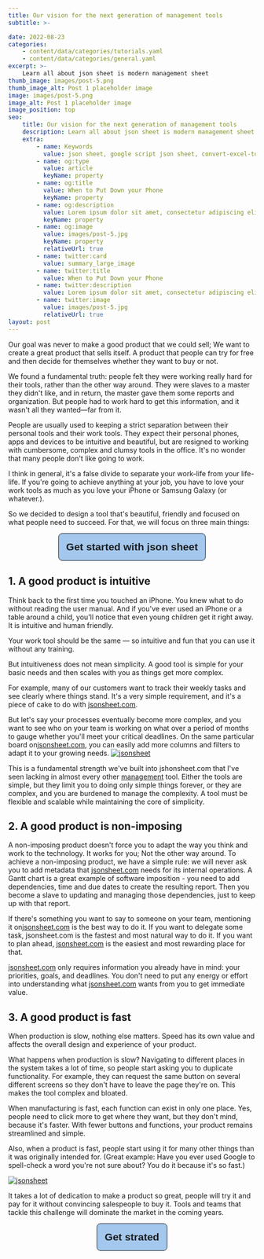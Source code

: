```yaml
---
title: Our vision for the next generation of management tools
subtitle: >-

date: 2022-08-23
categories:
    - content/data/categories/tutorials.yaml
    - content/data/categories/general.yaml
excerpt: >-
    Learn all about json sheet is modern management sheet
thumb_image: images/post-5.png
thumb_image_alt: Post 1 placeholder image
image: images/post-5.png
image_alt: Post 1 placeholder image
image_position: top
seo:
    title: Our vision for the next generation of management tools
    description: Learn all about json sheet is modern management sheet
    extra:
        - name: Keywords
          value: json sheet, google script json sheet, convert-excel-to-json sheet, json sheetjs,json cheat sheet, google sheet to json, sheets json api, google sheet json api, json sheet builder, json cheat sheet pdf, json to sheet custom header, json schema cheat sheet, jsonpath cheat sheet, google sheet to json, json to google sheets
        - name: og:type
          value: article
          keyName: property
        - name: og:title
          value: When to Put Down your Phone
          keyName: property
        - name: og:description
          value: Lorem ipsum dolor sit amet, consectetur adipiscing elit
          keyName: property
        - name: og:image
          value: images/post-5.jpg
          keyName: property
          relativeUrl: true
        - name: twitter:card
          value: summary_large_image
        - name: twitter:title
          value: When to Put Down your Phone
        - name: twitter:description
          value: Lorem ipsum dolor sit amet, consectetur adipiscing elit
        - name: twitter:image
          value: images/post-5.jpg
          relativeUrl: true
layout: post
---
```


Our goal was never to make a good product that we could sell; We want to create a great product that sells itself. A product that people can try for free and then decide for themselves whether they want to buy or not.

We found a fundamental truth: people felt they were working really hard for their tools, rather than the other way around. They were slaves to a master they didn't like, and in return, the master gave them some reports and organization. But people had to work hard to get this information, and it wasn't all they wanted—far from it.

People are usually used to keeping a strict separation between their personal tools and their work tools. They expect their personal phones, apps and devices to be intuitive and beautiful, but are resigned to working with cumbersome, complex and clumsy tools in the office. It's no wonder that many people don't like going to work.

I think in general, it's a false divide to separate your work-life from your life-life. If you're going to achieve anything at your job, you have to love your work tools as much as you love your iPhone or Samsung Galaxy (or whatever.).

So we decided to design a tool that's beautiful, friendly and focused on what people need to succeed. For that, we will focus on three main things:

<div  style="text-align: center;"><a href="https://jsonsheet.com/"><button style="border:1px solid;font-weight:700;padding:3%;font-size:1.5em;color:#1b1e21;background-color:#a4c8ed;border-radius:8px;" >Get started with json sheet</button></a></div>

## 1. A good product is intuitive

Think back to the first time you touched an iPhone. You knew what to do without reading the user manual. And if you've ever used an iPhone or a table around a child, you'll notice that even young children get it right away. It is intuitive and human friendly.

Your work tool should be the same — so intuitive and fun that you can use it without any training.

But intuitiveness does not mean simplicity. A good tool is simple for your basic needs and then scales with you as things get more complex.

For example, many of our customers want to track their weekly tasks and see clearly where things stand. It's a very simple requirement, and it's a piece of cake to do with <a href="https://jsonsheet.com/" >jsonsheet.com</a>.

But let's say your processes eventually become more complex, and you want to see who on your team is working on what over a period of months to gauge whether you'll meet your critical deadlines. On the same particular board on<a href="https://jsonsheet.com/" >jsonsheet.com</a>, you can easily add more columns and filters to adapt it to your growing needs.
<a href="https://jsonsheet.com/" >![jsonsheet](/images/post-5-1.PNG)</a>

This is a fundamental strength we've built into jshonsheet.com that I've seen lacking in almost every other <a href="https://jsonsheet.com/" >management</a> tool. Either the tools are simple, but they limit you to doing only simple things forever, or they are complex, and you are burdened to manage the complexity. A tool must be flexible and scalable while maintaining the core of simplicity.

## 2. A good product is non-imposing

A non-imposing product doesn't force you to adapt the way you think and work to the technology. It works for you; Not the other way around.
To achieve a non-imposing product, we have a simple rule: we will never ask you to add metadata that <a href="https://jsonsheet.com/" >jsonsheet.com</a> needs for its internal operations. A Gantt chart is a great example of software imposition - you need to add dependencies, time and due dates to create the resulting report. Then you become a slave to updating and managing those dependencies, just to keep up with that report.

If there's something you want to say to someone on your team, mentioning it on<a href="https://jsonsheet.com/" >jsonsheet.com</a> is the best way to do it. If you want to delegate some task, jsonsheet.com is the fastest and most natural way to do it. If you want to plan ahead, <a href="https://jsonsheet.com/" >jsonsheet.com</a> is the easiest and most rewarding place for that.

<a href="https://jsonsheet.com/" >jsonsheet.com</a> only requires information you already have in mind: your priorities, goals, and deadlines. You don't need to put any energy or effort into understanding what <a href="https://jsonsheet.com/" >jsonsheet.com</a> wants from you to get immediate value.

## 3. A good product is fast

When production is slow, nothing else matters. Speed has its own value and affects the overall design and experience of your product.

What happens when production is slow? Navigating to different places in the system takes a lot of time, so people start asking you to duplicate functionality. For example, they can request the same button on several different screens so they don't have to leave the page they're on. This makes the tool complex and bloated.

When manufacturing is fast, each function can exist in only one place. Yes, people need to click more to get where they want, but they don't mind, because it's faster. With fewer buttons and functions, your product remains streamlined and simple.

Also, when a product is fast, people start using it for many other things than it was originally intended for. (Great example: Have you ever used Google to spell-check a word you're not sure about? You do it because it's so fast.)

<a href="https://jsonsheet.com/" >![jsonsheet](/images/post-5-2.PNG)</a>

It takes a lot of dedication to make a product so great, people will try it and pay for it without convincing salespeople to buy it. Tools and teams that tackle this challenge will dominate the market in the coming years.

<div  style="text-align: center;"><a href="https://play.google.com/store/apps/details?id=com.jsonsheetapp"><button style="border:1px solid;font-weight:700;padding:3%;font-size:1.5em;color:#1b1e21;background-color:#a4c8ed;border-radius:8px;" >Get strated</button></a></div>
